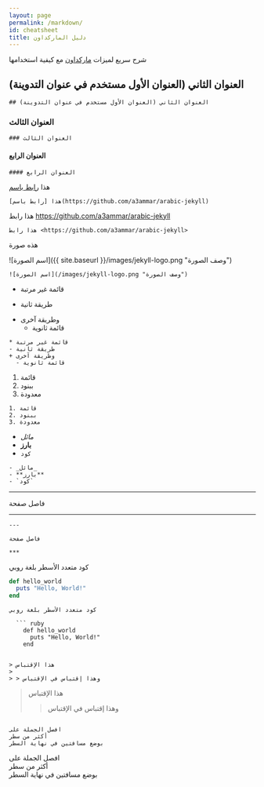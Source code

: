 ```yaml
---
layout: page
permalink: /markdown/
id: cheatsheet
title: دليل الماركداون
---
```


شرح سريع لميزات [ماركداون](https://ar.wikipedia.org/wiki/%D9%85%D8%A7%D8%B1%D9%83%D8%AF%D8%A7%D9%88%D9%86_(%D9%84%D8%BA%D8%A9_%D8%AD%D8%A7%D8%B3%D9%88%D8%A8)) مع كيفية استخدامها

## العنوان الثاني (العنوان الأول مستخدم في عنوان التدوينة)

`## العنوان الثاني (العنوان الأول مستخدم في عنوان التدوينة)`

### العنوان الثالث

`### العنوان الثالث`

#### العنوان الرابع

`#### العنوان الرابع`


هذا [رابط باسم](https://github.com/a3ammar/arabic-jekyll)

`هذا [رابط باسم](https://github.com/a3ammar/arabic-jekyll)`

هذا رابط <https://github.com/a3ammar/arabic-jekyll>

`هذا رابط <https://github.com/a3ammar/arabic-jekyll>`

هذه صورة

![اسم الصورة]({{ site.baseurl }}/images/jekyll-logo.png "وصف الصورة")

`![اسم الصورة](/images/jekyll-logo.png "وصف الصورة")`

* قائمة غير مرتبة
- طريقة ثانية
+ وطريقة آخرى
  - قائمة ثانوية

```
* قائمة غير مرتبة
- طريقة ثانية
+ وطريقة آخرى
  - قائمة ثانوية
```

1. قائمة
2. ببنود
3. معدودة

```
1. قائمة
2. ببنود
3. معدودة
```

- _مائل_
- **بارز**
- `كود`

```
- _مائل_
- **بارز**
- `كود`
```

---

فاصل صفحة

***

```
---

فاصل صفحة

***
```

كود متعدد الأسطر بلغة روبي

``` ruby
def hello_world
  puts "Hello, World!"
end
```

```
كود متعدد الأسطر بلغة روبي

  ``` ruby
    def hello_world
      puts "Hello, World!"
    end
  ```
```

> هذا الإقتباس
>
> > وهذا إقتباس في الإقتباس

```
> هذا الإقتباس
>
> > وهذا إقتباس في الإقتباس
```

افصل الجملة على  
أكثر من سطر  
بوضع مسافتين في نهاية السطر

```
افصل الجملة على  
أكثر من سطر  
بوضع مسافتين في نهاية السطر
```
